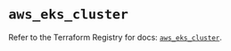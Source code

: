 # `aws_eks_cluster`

Refer to the Terraform Registry for docs: [`aws_eks_cluster`](https://registry.terraform.io/providers/hashicorp/aws/6.4.0/docs/resources/eks_cluster).
